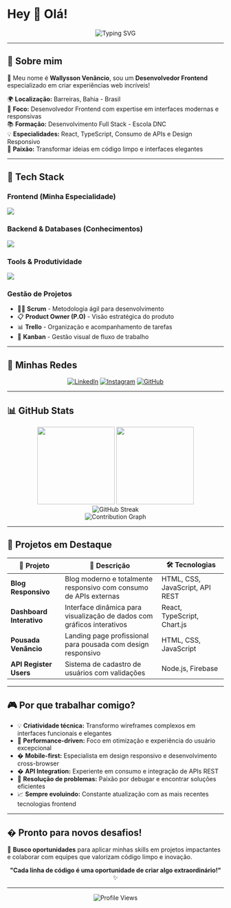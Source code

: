 # Hey 👋 Olá!

<div align="center">
  
![Typing SVG](https://readme-typing-svg.herokuapp.com/?color=00bfbf&size=35&center=true&vCenter=true&width=1000&lines=Bem-vindo+ao+meu+perfil!;Desenvolvedor+Frontend+especializado+em+React;Transformando+ideias+em+interfaces+incríveis;Sempre+aprendendo+e+evoluindo!)

</div>

---

## 💼 Sobre mim

👋 Meu nome é **Wallysson Venâncio**, sou um **Desenvolvedor Frontend** especializado em criar experiências web incríveis!

🌍 **Localização:** Barreiras, Bahia - Brasil  
🎯 **Foco:** Desenvolvedor Frontend com expertise em interfaces modernas e responsivas  
📚 **Formação:** Desenvolvimento Full Stack - Escola DNC  
💡 **Especialidades:** React, TypeScript, Consumo de APIs e Design Responsivo  
🚀 **Paixão:** Transformar ideias em código limpo e interfaces elegantes  

---

## 🚀 Tech Stack

### Frontend (Minha Especialidade)
<img src="https://skillicons.dev/icons?i=html,css,js,ts,react,bootstrap" />

### Backend & Databases (Conhecimentos)
<img src="https://skillicons.dev/icons?i=nodejs,firebase" />

### Tools & Produtividade
<img src="https://skillicons.dev/icons?i=git,github,vscode,figma" />

### Gestão de Projetos
- 🏃‍♂️ **Scrum** - Metodologia ágil para desenvolvimento
- 📋 **Product Owner (P.O)** - Visão estratégica do produto
- 📊 **Trello** - Organização e acompanhamento de tarefas
- 🎯 **Kanban** - Gestão visual de fluxo de trabalho

---

## 🌟 Minhas Redes

<div align="center">

[![LinkedIn](https://img.shields.io/badge/-LinkedIn-0077B5?style=for-the-badge&logo=linkedin&logoColor=white)](https://linkedin.com/in/wallysson-venancio)
[![Instagram](https://img.shields.io/badge/-Instagram-E4405F?style=for-the-badge&logo=instagram&logoColor=white)](https://instagram.com/venanciowv)
[![GitHub](https://img.shields.io/badge/-GitHub-181717?style=for-the-badge&logo=github&logoColor=white)](https://github.com/venas33)

</div>

---

## 📊 GitHub Stats

<div align="center">
  <img height="180em" src="https://github-readme-stats.vercel.app/api?username=venas33&show_icons=true&theme=tokyonight&include_all_commits=true&count_private=true"/>
  <img height="180em" src="https://github-readme-stats.vercel.app/api/top-langs/?username=venas33&layout=compact&theme=tokyonight"/>
</div>

<div align="center">
  <img src="https://github-readme-streak-stats.herokuapp.com/?user=venas33&theme=tokyonight" alt="GitHub Streak" />
</div>

<div align="center">
  <img src="https://github-readme-activity-graph.vercel.app/graph?username=venas33&theme=tokyo-night&hide_border=true&area=true" alt="Contribution Graph" />
</div>

---

## 🎯 Projetos em Destaque

<div align="center">

| 🚀 Projeto | 📝 Descrição | 🛠️ Tecnologias |
|------------|-------------|-----------------|
| **Blog Responsivo** | Blog moderno e totalmente responsivo com consumo de APIs externas | HTML, CSS, JavaScript, API REST |
| **Dashboard Interativo** | Interface dinâmica para visualização de dados com gráficos interativos | React, TypeScript, Chart.js |
| **Pousada Venâncio** | Landing page profissional para pousada com design responsivo | HTML, CSS, JavaScript |
| **API Register Users** | Sistema de cadastro de usuários com validações | Node.js, Firebase |

</div>

---

## 🎮 Por que trabalhar comigo?

- 💡 **Criatividade técnica:** Transformo wireframes complexos em interfaces funcionais e elegantes
- 🚀 **Performance-driven:** Foco em otimização e experiência do usuário excepcional  
- � **Mobile-first:** Especialista em design responsivo e desenvolvimento cross-browser
- � **API Integration:** Experiente em consumo e integração de APIs REST
- 🎯 **Resolução de problemas:** Paixão por debugar e encontrar soluções eficientes
- 📈 **Sempre evoluindo:** Constante atualização com as mais recentes tecnologias frontend

---

## � Pronto para novos desafios!

🌟 **Busco oportunidades** para aplicar minhas skills em projetos impactantes e colaborar com equipes que valorizam código limpo e inovação.

<div align="center">

**"Cada linha de código é uma oportunidade de criar algo extraordinário!"** ✨

---

<img src="https://komarev.com/ghpvc/?username=venas33&color=00bfbf&style=flat-square&label=Profile+Views" alt="Profile Views" />

</div>
